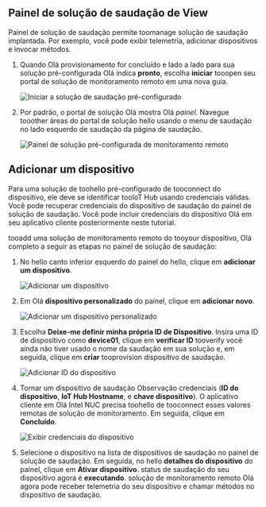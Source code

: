 ## <a name="view-hello-solution-dashboard"></a>Painel de solução de saudação de View

Painel de solução de saudação permite toomanage solução de saudação implantada. Por exemplo, você pode exibir telemetria, adicionar dispositivos e invocar métodos.

1. Quando Olá provisionamento for concluído e lado a lado para sua solução pré-configurada Olá indica **pronto**, escolha **iniciar** tooopen seu portal de solução de monitoramento remoto em uma nova guia.

    ![Iniciar a solução de saudação pré-configurado][img-launch-solution]

1. Por padrão, o portal de solução Olá mostra Olá *painel*. Navegue tooother áreas do portal de solução hello usando o menu de saudação no lado esquerdo de saudação da página de saudação.

    ![Painel de solução pré-configurada de monitoramento remoto][img-menu]

## <a name="add-a-device"></a>Adicionar um dispositivo

Para uma solução de toohello pré-configurado de tooconnect do dispositivo, ele deve se identificar tooIoT Hub usando credenciais válidas. Você pode recuperar credenciais do dispositivo de saudação do painel de solução de saudação. Você pode incluir credenciais do dispositivo Olá em seu aplicativo cliente posteriormente neste tutorial.

tooadd uma solução de monitoramento remoto do tooyour dispositivo, Olá completo a seguir as etapas no painel de solução de saudação:

1. No hello canto inferior esquerdo do painel do hello, clique em **adicionar um dispositivo**.

   ![Adicionar um dispositivo][1]

1. Em Olá **dispositivo personalizado** do painel, clique em **adicionar novo**.

   ![Adicionar um dispositivo personalizado][2]

1. Escolha **Deixe-me definir minha própria ID de Dispositivo**. Insira uma ID de dispositivo como **device01**, clique em **verificar ID** tooverify você ainda não tiver usado o nome da saudação em sua solução e, em seguida, clique em **criar** tooprovision dispositivo de saudação.

   ![Adicionar ID do dispositivo][3]

1. Tornar um dispositivo de saudação Observação credenciais (**ID do dispositivo**, **IoT Hub Hostname**, e **chave dispositivo**). O aplicativo cliente em Olá Intel NUC precisa toohello de tooconnect esses valores remotas de solução de monitoramento. Em seguida, clique em **Concluído**.

    ![Exibir credenciais do dispositivo][4]

1. Selecione o dispositivo na lista de dispositivos de saudação no painel de solução de saudação. Em seguida, no hello **detalhes do dispositivo** do painel, clique em **Ativar dispositivo**. status de saudação do seu dispositivo agora é **executando**. solução de monitoramento remoto Olá agora pode receber telemetria do seu dispositivo e chamar métodos no dispositivo de saudação.

[img-launch-solution]: media/iot-suite-gateway-kit-view-solution/launch.png
[img-menu]: media/iot-suite-gateway-kit-view-solution/menu.png
[1]: media/iot-suite-gateway-kit-view-solution/suite0.png
[2]: media/iot-suite-gateway-kit-view-solution/suite1.png
[3]: media/iot-suite-gateway-kit-view-solution/suite2.png
[4]: media/iot-suite-gateway-kit-view-solution/suite3.png